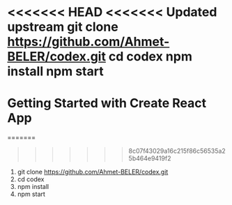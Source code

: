 <<<<<<< HEAD
<<<<<<< Updated upstream
git clone https://github.com/Ahmet-BELER/codex.git
cd codex
npm install
npm start
=======
# Getting Started with Create React App
=======
>>>>>>> 8c07f43029a16c215f86c56535a25b464e9419f2

1. git clone https://github.com/Ahmet-BELER/codex.git
2. cd codex
3. npm install
4. npm start




